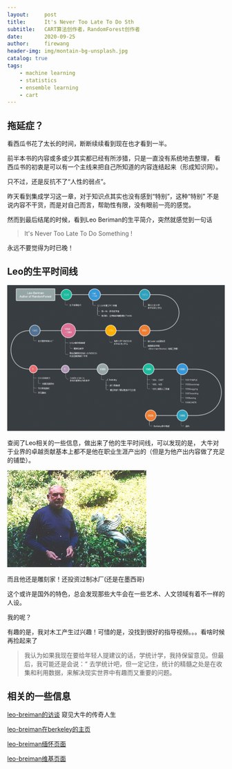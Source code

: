 ```yaml
---
layout:     post
title:      It's Never Too Late To Do Sth
subtitle:   CART算法创作者，RandomForest创作者
date:       2020-09-25
author:     firewang
header-img: img/montain-bg-unsplash.jpg
catalog: true
tags:
    - machine learning
    - statistics
    - ensemble learning
    - cart
---
```



## 拖延症？
 
看西瓜书花了太长的时间，断断续续看到现在也才看到一半。

前半本书的内容或多或少其实都已经有所涉猎，只是一直没有系统地去整理，
看西瓜书的初衷是可以有一个主线来把自己所知道的内容连结起来（形成知识网）。

只不过，还是反抗不了“人性的弱点”。

昨天看到集成学习这一章，对于知识点其实也没有感到“特别”，这种“特别”
不是说内容不干货，而是对自己而言，帮助性有限，没有眼前一亮的感觉。

然而到最后结尾的时候，看到Leo Beriman的生平简介，突然就感觉到一句话

>  It's Never Too Late To Do Something !

永远不要觉得为时已晚！

## Leo的生平时间线

![](/img/leo_beriman_lifelong_timeline.jpg)

查阅了Leo相关的一些信息，做出来了他的生平时间线，可以发现的是，
大牛对于业界的卓越贡献基本上都不是他在职业生涯产出的（但是为他产出内容做了充足的铺垫）。

![leo](/img/leo.jpg)

而且他还是雕刻家！还投资过制冰厂(还是在墨西哥)

这个或许是国外的特色，总会发现那些大牛会在一些艺术、人文领域有着不一样的人设。

我的呢？

有趣的是，我对木工产生过兴趣！可惜的是，没找到很好的指导视频。。。看啥时候再捡起来了

> 我认为如果我现在要给年轻人提建议的话，学统计学，我持保留意见。但最后，我可能还是会说：“
去学统计吧，但一定记住，统计的精髓之处是在收集和利用数据，来解决现实世界中有趣而又重要的问题。


## 相关的一些信息 

[leo-breiman的访谈](https://www.sohu.com/a/120433200_500658) 窥见大牛的传奇人生

[leo-breiman在berkeley的主页](https://www.stat.berkeley.edu/~breiman/)

[leo-breiman缅怀页面](https://statistics.berkeley.edu/memory/leo-breiman)

[leo-breiman维基页面](https://en.wanweibaike.com/wiki-Leo%20Breiman)
